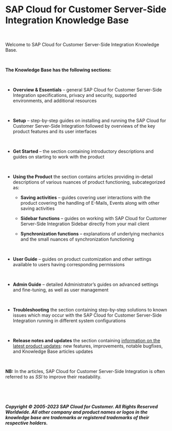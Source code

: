 # SAP Cloud for Customer Server-Side Integration Knowledge Base

&nbsp;

Welcome to SAP Cloud for Customer Server-Side Integration Knowledge Base.  

&nbsp;

**The Knowledge Base has the following sections:**  

&nbsp;

* **Overview & Essentials** – general SAP Cloud for Customer Server-Side Integration specifications, privacy and security, supported environments, and additional resources

&nbsp;

* **Setup** – step-by-step guides on installing and running the SAP Cloud for Customer Server-Side Integration followed by overviews of the key product features and its user interfaces

&nbsp;

* **Get Started** – the section containing introductory descriptions and guides on starting to work with the product

&nbsp;

* **Using the Product** the section contains articles providing in-detail descriptions of various nuances of product functioning, subcategorized as:
    
    * **Saving activities** – guides covering user interactions with the product covering the handling of E-Mails, Events along with other saving activities
    
    * **Sidebar functions** – guides on working with SAP Cloud for Customer Server-Side Integration Sidebar directly from your mail client
     
    * **Synchronization functions** – explanations of underlying mechanics and the small nuances of synchronization functioning

&nbsp;

* **User Guide** – guides on product customization and other settings available to users having corresponding permissions

&nbsp;

* **Admin Guide** – detailed Administrator’s guides on advanced settings and fine-tuning, as well as user management

&nbsp;

* **Troubleshooting** the section containing step-by-step solutions to known issues which may occur with the SAP Cloud for Customer Server-Side Integration running in different system configurations  

&nbsp;

* **Release notes and updates** the section containing [information on the latest product updates](../kb/articles/release-notes/): new features, improvements, notable bugfixes, and Knowledge Base articles updates

&nbsp;

**NB:** In the articles, SAP Cloud for Customer Server-Side Integration is often referred to as *SSI* to improve their readability.  

&nbsp;

&nbsp;

***Copyright © 2005-2023 SAP Cloud for Customer. All Rights Reserved Worldwide. All other company and product names or logos in the knowledge base are trademarks or registered trademarks of their respective holders.***  

&nbsp;

&nbsp;